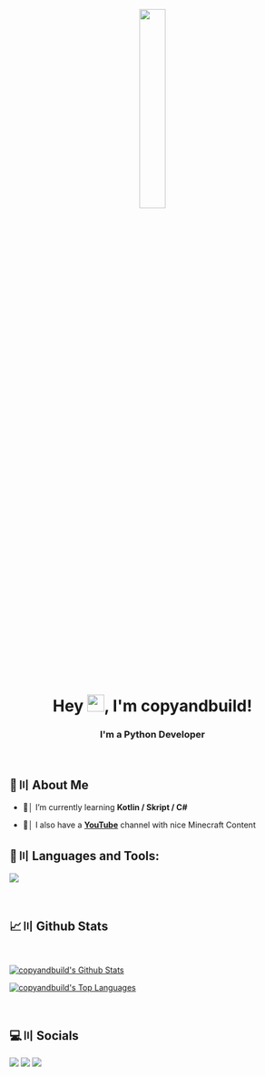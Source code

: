 <p align="center">
<a href="#"><img width="30%" height="auto" src="https://cdn.discordapp.com/attachments/985551183479463998/1001856009670758470/coding2.gif" height="175px"/></a>
</p>

<h1 align="center">Hey <img src="https://raw.githubusercontent.com/MartinHeinz/MartinHeinz/master/wave.gif" width="30px" height="30px">, I'm copyandbuild!</h1>
<h3 align="center">I'm a Python Developer</h3>

<br>

## 🔎〣 About Me

- 🌱│ I’m currently learning **Kotlin / Skript / C#**

- 🎥│ I also have a **[YouTube](https://youtube.com/@moozylMinecraft)** channel with nice Minecraft Content

## 🚀〣 Languages and Tools:

[![](https://skillicons.dev/icons?i=java,python,html,css,javascript,github,discord,bots)](moozyl.github.io/)

<br/>

## 📈〣 Github Stats

  <br/>
    <p float="above">
    <a href="https://github.com/copyandbuild/github-readme-stats"><img alt="copyandbuild's Github Stats" src="https://github-readme-stats.vercel.app/api?username=copyandbuild&show_icons=true&count_private=true&theme=react&hide_border=true&bg_color=0D1117" /></a>
    
  <a href="https://github.com/copyandbuild/github-readme-stats"><img alt="copyandbuild's Top Languages" src="https://github-readme-stats.vercel.app/api/top-langs/?username=copyandbuild&langs_count=8&count_private=true&layout=compact&theme=react&hide_border=true&bg_color=0D1117" /></a>
    </p>
    <br/>

## 💻〣 Socials
<p align="left">

<a href = "https://youtube.com/@moozylMinecraft"><img src="https://img.icons8.com/fluent/48/000000/youtube.png"/></a>
<a href = "https://twitch.tv/gesehener"><img src="https://img.icons8.com/fluent/48/000000/twitch.png"/></a>
<a href = "https://discord.com/users/1166143696190836817"><img src="https://img.icons8.com/fluent/48/000000/discord.png"/></a>

</p>
